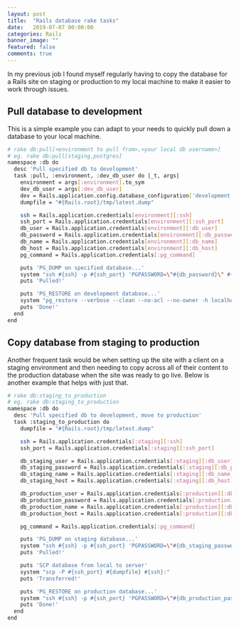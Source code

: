 ```yaml
---
layout: post
title:  "Rails database rake tasks"
date:   2019-07-07 00:00:00
categories: Rails
banner_image: ""
featured: false
comments: true
---
```


In my previous job I found myself regularly having to copy the database for a Rails site on staging or production
to my local machine to make it easier to work through issues.

<!--more-->

## Pull database to development

This is a simple example you can adapt to your needs to quickly pull down a database to your local machine.

```bash
# rake db:pull[<environment to pull from>,<your local db username>]
# eg. rake db:pull[staging,postgres]
namespace :db do
  desc 'Pull specified db to development'
  task :pull, :environment, :dev_db_user do |_t, args|
    environment = args[:environment].to_sym
    dev_db_user = args[:dev_db_user]
    dev = Rails.application.config.database_configuration['development']
    dumpfile = "#{Rails.root}/tmp/latest.dump"

    ssh = Rails.application.credentials[environment][:ssh]
    ssh_port = Rails.application.credentials[environment][:ssh_port]
    db_user = Rails.application.credentials[environment][:db_user]
    db_password = Rails.application.credentials[environment][:db_password]
    db_name = Rails.application.credentials[environment][:db_name]
    db_host = Rails.application.credentials[environment][:db_host]
    pg_command = Rails.application.credentials[:pg_command]

    puts 'PG_DUMP on specified database...'
    system "ssh #{ssh} -p #{ssh_port} 'PGPASSWORD=\"#{db_password}\" #{pg_command}/pg_dump -U #{db_user} #{db_name} -h #{db_host} -F t' > #{dumpfile}"
    puts 'Pulled!'

    puts 'PG_RESTORE on development database...'
    system "pg_restore --verbose --clean --no-acl --no-owner -h localhost -U #{dev_db_user} -d #{dev['database']} #{dumpfile}"
    puts 'Done!'
  end
end
```

## Copy database from staging to production

Another frequent task would be when setting up the site with a client on a staging environment and then needing
to copy across all of their content to the production database when the site was ready to go live. Below is
another example that helps with just that.

```bash
# rake db:staging_to_production
# eg. rake db:staging_to_production
namespace :db do
  desc 'Pull specified db to development, move to production'
  task :staging_to_production do
    dumpfile = "#{Rails.root}/tmp/latest.dump"

    ssh = Rails.application.credentials[:staging][:ssh]
    ssh_port = Rails.application.credentials[:staging][:ssh_port]

    db_staging_user = Rails.application.credentials[:staging][:db_user]
    db_staging_password = Rails.application.credentials[:staging][:db_password]
    db_staging_name = Rails.application.credentials[:staging][:db_name]
    db_staging_host = Rails.application.credentials[:staging][:db_host]

    db_production_user = Rails.application.credentials[:production][:db_user]
    db_production_password = Rails.application.credentials[:production][:db_password]
    db_production_name = Rails.application.credentials[:production][:db_name]
    db_production_host = Rails.application.credentials[:production][:db_host]

    pg_command = Rails.application.credentials[:pg_command]

    puts 'PG_DUMP on staging database...'
    system "ssh #{ssh} -p #{ssh_port} 'PGPASSWORD=\"#{db_staging_password}\" #{pg_command}/pg_dump -U #{db_staging_user} #{db_staging_name} -h #{db_staging_host} -F t' > #{dumpfile}"
    puts 'Pulled!'

    puts 'SCP database from local to server'
    system "scp -P #{ssh_port} #{dumpfile} #{ssh}:"
    puts 'Transferred!'

    puts 'PG_RESTORE on production database...'
    system "ssh #{ssh} -p #{ssh_port} 'PGPASSWORD=\"#{db_production_password}\" #{pg_command}/pg_restore --verbose --clean --no-acl --no-owner -h #{db_production_host} -U #{db_production_user} -d #{db_production_name} latest.dump'"
    puts 'Done!'
  end
end
```
